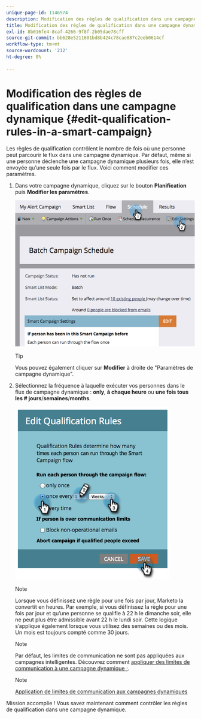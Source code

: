 ```yaml
---
unique-page-id: 1146974
description: Modification des règles de qualification dans une campagne dynamique - Documents Marketo - Documentation du produit
title: Modification des règles de qualification dans une campagne dynamique
exl-id: 8b016fe4-8caf-4266-9f8f-2b05dae78cff
source-git-commit: bb628e5211601bd8b424c78cae887c2eeb0614cf
workflow-type: tm+mt
source-wordcount: '212'
ht-degree: 0%

---
```


# Modification des règles de qualification dans une campagne dynamique {#edit-qualification-rules-in-a-smart-campaign}

Les règles de qualification contrôlent le nombre de fois où une personne peut parcourir le flux dans une campagne dynamique. Par défaut, même si une personne déclenche une campagne dynamique plusieurs fois, elle n’est envoyée qu’une seule fois par le flux. Voici comment modifier ces paramètres.

1. Dans votre campagne dynamique, cliquez sur le bouton **Planification** puis **Modifier les paramètres**.

   ![](assets/edit-qualification-rules-in-a-smart-campaign-1.png)

   >[!TIP]
   >
   >Vous pouvez également cliquer sur **Modifier** à droite de &quot;Paramètres de campagne dynamique&quot;.

1. Sélectionnez la fréquence à laquelle exécuter vos personnes dans le flux de campagne dynamique : **only**, **à chaque heure** ou **une fois tous les # jours**/**semaines**/**months**.

   ![](assets/edit-qualification-rules-in-a-smart-campaign-2.png)

   >[!NOTE]
   >
   >Lorsque vous définissez une règle pour une fois par jour, Marketo la convertit en heures. Par exemple, si vous définissez la règle pour une fois par jour et qu’une personne se qualifie à 22 h le dimanche soir, elle ne peut plus être admissible avant 22 h le lundi soir. Cette logique s’applique également lorsque vous utilisez des semaines ou des mois. Un mois est toujours compté comme 30 jours.

   >[!NOTE]
   >
   >Par défaut, les limites de communication ne sont pas appliquées aux campagnes intelligentes. Découvrez comment [appliquer des limites de communication à une campagne dynamique ;](/help/marketo/product-docs/core-marketo-concepts/smart-campaigns/using-smart-campaigns/apply-communication-limits-to-smart-campaign.md).

   >[!NOTE]
   >
   >[Application de limites de communication aux campagnes dynamiques](/help/marketo/product-docs/core-marketo-concepts/smart-campaigns/using-smart-campaigns/apply-communication-limits-to-smart-campaign.md)

Mission accomplie ! Vous savez maintenant comment contrôler les règles de qualification dans une campagne dynamique.
